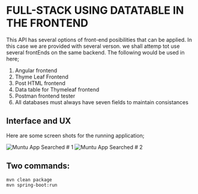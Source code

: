 # FULL-STACK USING DATATABLE IN THE FRONTEND

This API has several options of front-end posibilities that can be applied. In this case we are provided with several verson. we shall attemp tot use several frontEnds on the same backend. The following would be used in here;

1. Angular frontend
2. Thyme Leaf Frontend
3. Post HTML frontend
4. Data table for Thymeleaf frontend
5. Postman frontend tester
6. All databases must always have seven fields to maintain consistances


## Interface and UX
Here are some screen shots for the running application;

![ Muntu App Searched # 1](https://github.com/LINOSNCHENA/Full-stack-app-using-Jquery-in-the-FrontEnd/blob/master/pemba/page1.png)
![ Muntu App Searched # 2](https://github.com/LINOSNCHENA/Full-stack-app-using-Jquery-in-the-FrontEnd/blob/master/pemba/page2.png)

## Two commands:  
```
mvn clean package
mvn spring-boot:run
```